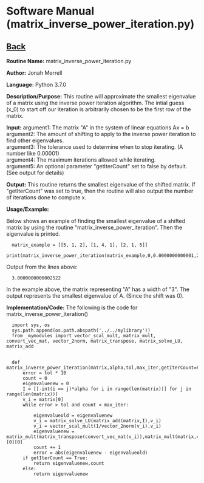 # Software Manual (matrix_inverse_power_iteration.py)

## [Back](../)

**Routine Name:**           matrix_inverse_power_iteration.py

**Author:** Jonah Merrell

**Language:** Python 3.7.0

**Description/Purpose:** This routine will approximate the smallest eigenvalue of a matrix using the inverse power iteration algorithm.
The intial guess (x_0) to start off our iteration is arbitrarily chosen to be the first row of the matrix.

**Input:** argument1: The matrix "A" in the system of linear equations Ax = b<br>
           argument2: The amount of shifting to apply to the inverse power iteration to find other eigenvalues.<br>
		   argument3: The tolerance used to determine when to stop iterating. (A number like 0.00001)<br>
		   argument4: The maximum iterations allowed while iterating.<br>
		   argument5: An optional parameter "getIterCount" set to false by default. (See output for details)

**Output:** This routine returns the smallest eigenvalue of the shifted matrix. If "getIterCount" was
 set to true, then the routine will also output the number of iterations done to compute x.

**Usage/Example:**

Below shows an example of finding the smallest eigenvalue of a shifted matrix by using the routine "matrix_inverse_power_iteration".
 Then the eigenvalue is printed.

      matrix_example = [[5, 1, 2], [1, 4, 1], [2, 1, 5]]
      print(matrix_inverse_power_iteration(matrix_example,0,0.0000000000001,20000))

Output from the lines above:

      3.0000000000002522

In the example above, the matrix representing "A" has a width of "3". The output represents the smallest eigenvalue of A. (Since the
shift was 0).

**Implementation/Code:** The following is the code for matrix_inverse_power_iteration()

      import sys, os
      sys.path.append(os.path.abspath('../../mylibrary'))
      from _mymodules import vector_scal_mult, matrix_mult, convert_vec_mat, vector_2norm, matrix_transpose, matrix_solve_LU, matrix_add


      def matrix_inverse_power_iteration(matrix,alpha,tol,max_iter,getIterCount=False):
          error = tol * 10
          count = 0
          eigenvaluenew = 0
          I = [[-int(i == j)*alpha for i in range(len(matrix))] for j in range(len(matrix))]
          v_i = matrix[0]
          while error > tol and count < max_iter:

              eigenvalueold = eigenvaluenew
              v_i = matrix_solve_LU(matrix_add(matrix,I),v_i)
              v_i = vector_scal_mult(1/vector_2norm(v_i),v_i)
              eigenvaluenew = matrix_mult(matrix_transpose(convert_vec_mat(v_i)),matrix_mult(matrix,convert_vec_mat(v_i)))[0][0]
              count += 1
              error = abs(eigenvaluenew - eigenvalueold)
          if getIterCount == True:
              return eigenvaluenew,count
          else:
              return eigenvaluenew
